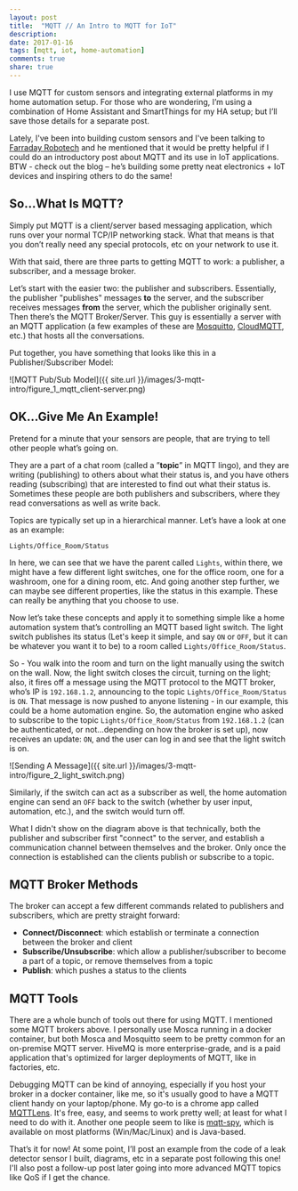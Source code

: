 ```yaml
---
layout: post
title:  "MQTT // An Intro to MQTT for IoT"
description: 
date: 2017-01-16
tags: [mqtt, iot, home-automation]
comments: true
share: true
---
```

I use MQTT for custom sensors and integrating external platforms in my home automation setup. For those who are wondering, I’m using a combination of Home Assistant and SmartThings for my HA setup; but I’ll save those details for a separate post.

Lately, I've been into building custom sensors and I've been talking to [Farraday Robotech](https://www.faradayrobotech.com/) and he mentioned that it would be pretty helpful if I could do an introductory post about MQTT and its use in IoT applications. BTW - check out the blog – he’s building some pretty neat electronics + IoT devices and inspiring others to do the same!

## So...What Is MQTT?

Simply put MQTT is a client/server based messaging application, which runs over your normal TCP/IP networking stack. What that means is that you don’t really need any special protocols, etc on your network to use it.

With that said, there are three parts to getting MQTT to work: a publisher, a subscriber, and a message broker.

Let’s start with the easier two: the publisher and subscribers. Essentially, the publisher "publishes" messages **to** the server, and the subscriber receives messages **from** the server, which the publisher originally sent. Then there’s the MQTT Broker/Server. This guy is essentially a server with an MQTT application (a few examples of these are [Mosquitto](https://mosquitto.org/), [CloudMQTT](https://www.cloudmqtt.com/), etc.) that hosts all the conversations.

Put together, you have something that looks like this in a Publisher/Subscriber Model:

![MQTT Pub/Sub Model]({{ site.url }}/images/3-mqtt-intro/figure_1_mqtt_client-server.png)

## OK...Give Me An Example!

Pretend for a minute that your sensors are people, that are trying to tell other people what’s going on.

They are a part of a chat room (called a ”**topic**” in MQTT lingo), and they are writing (publishing) to others about what their status is, and you have others reading (subscribing) that are interested to find out what their status is. Sometimes these people are both publishers and subscribers, where they read conversations as well as write back.

Topics are typically set up in a hierarchical manner. Let’s have a look at one as an example:
```
Lights/Office_Room/Status
```

In here, we can see that we have the parent called `Lights`, within there, we might have a few different light switches, one for the office room, one for a washroom, one for a dining room, etc. And going another step further, we can maybe see different properties, like the status in this example. These can really be anything that you choose to use.

Now let’s take these concepts and apply it to something simple like a home automation system that’s controlling an MQTT based light switch. The light switch publishes its status (Let's keep it simple, and say `ON` or `OFF`, but it can be whatever you want it to be) to a room called `Lights/Office_Room/Status`.

So - You walk into the room and turn on the light manually using the switch on the wall. Now, the light switch closes the circuit, turning on the light; also, it fires off a message using the MQTT protocol to the MQTT broker, who’s IP is `192.168.1.2`, announcing to the topic `Lights/Office_Room/Status` is `ON`. That message is now pushed to anyone listening - in our example, this could be a home automation engine. So, the automation engine who asked to subscribe to the topic `Lights/Office_Room/Status` from `192.168.1.2` (can be authenticated, or not…depending on how the broker is set up), now receives an update: `ON`, and the user can log in and see that the light switch is on.

![Sending A Message]({{ site.url }}/images/3-mqtt-intro/figure_2_light_switch.png)

Similarly, if the switch can act as a subscriber as well, the home automation engine can send an `OFF` back to the switch (whether by user input, automation, etc.), and the switch would turn off.

What I didn't show on the diagram above is that technically, both the publisher and subscriber first "connect" to the server, and establish a communication channel between themselves and the broker. Only once the connection is established can the clients publish or subscribe to a topic.

## MQTT Broker Methods

The broker can accept a few different commands related to publishers and subscribers, which are pretty straight forward:
* **Connect/Disconnect**: which establish or terminate a connection between the broker and client
* **Subscribe/Unsubscribe**: which allow a publisher/subscriber to become a part of a topic, or remove themselves from a topic
* **Publish**: which pushes a status to the clients

## MQTT Tools

There are a whole bunch of tools out there for using MQTT. I mentioned some MQTT brokers above. I personally use Mosca running in a docker container, but both Mosca and Mosquitto seem to be pretty common for an on-premise MQTT server. HiveMQ is more enterprise-grade, and is a paid application that's optimized for larger deployments of MQTT, like in factories, etc.

Debugging MQTT can be kind of annoying, especially if you host your broker in a docker container, like me, so it's usually good to have a MQTT client handy on your laptop/phone. My go-to is a chrome app called [MQTTLens](https://chrome.google.com/webstore/detail/mqttlens/hemojaaeigabkbcookmlgmdigohjobjm?hl=en). It's free, easy, and seems to work pretty well; at least for what I need to do with it. Another one people seem to like is [mqtt-spy](http://kamilfb.github.io/mqtt-spy/), which is available on most platforms (Win/Mac/Linux) and is Java-based. 

That’s it for now! At some point, I’ll post an example from the code of a leak detector sensor I built, diagrams, etc in a separate post following this one! I'll also post a follow-up post later going into more advanced MQTT topics like QoS if I get the chance.
